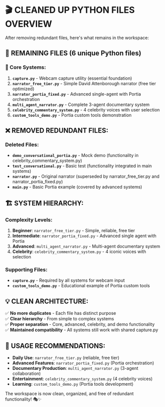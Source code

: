 # 🎬 CLEANED UP PYTHON FILES OVERVIEW

After removing redundant files, here's what remains in the workspace:

## 📁 **REMAINING FILES** (6 unique Python files)

### **🎯 Core Systems:**
1. **`capture.py`** - Webcam capture utility (essential foundation)
2. **`narrator_free_tier.py`** - Simple David Attenborough narrator (free tier optimized)
3. **`narrator_portia_fixed.py`** - Advanced single-agent with Portia orchestration
4. **`multi_agent_narrator.py`** - Complete 3-agent documentary system
5. **`celebrity_commentary_system.py`** - 4 celebrity voices with user selection
6. **`custom_tools_demo.py`** - Portia custom tools demonstration

## ❌ **REMOVED REDUNDANT FILES:**

### **Deleted Files:**
- **`demo_conversational_portia.py`** - Mock demo (functionality in celebrity_commentary_system.py)
- **`test_conversational.py`** - Basic test (functionality integrated in main systems) 
- **`narrator.py`** - Original narrator (superseded by narrator_free_tier.py and narrator_portia_fixed.py)
- **`main.py`** - Basic Portia example (covered by advanced systems)

## 🏗️ **SYSTEM HIERARCHY:**

### **Complexity Levels:**
1. **Beginner**: `narrator_free_tier.py` - Simple, reliable, free tier
2. **Intermediate**: `narrator_portia_fixed.py` - Advanced single agent with Portia
3. **Advanced**: `multi_agent_narrator.py` - Multi-agent documentary system
4. **Celebrity**: `celebrity_commentary_system.py` - 4 iconic voices with selection

### **Supporting Files:**
- **`capture.py`** - Required by all systems for webcam input
- **`custom_tools_demo.py`** - Educational example of Portia custom tools

## 💡 **CLEAN ARCHITECTURE:**

✅ **No more duplicates** - Each file has distinct purpose  
✅ **Clear hierarchy** - From simple to complex systems  
✅ **Proper separation** - Core, advanced, celebrity, and demo functionality  
✅ **Maintained compatibility** - All systems still work with shared capture.py  

## 🚀 **USAGE RECOMMENDATIONS:**

- **Daily Use**: `narrator_free_tier.py` (reliable, free tier)
- **Advanced Features**: `narrator_portia_fixed.py` (Portia orchestration)  
- **Documentary Production**: `multi_agent_narrator.py` (3-agent collaboration)
- **Entertainment**: `celebrity_commentary_system.py` (4 celebrity voices)
- **Learning**: `custom_tools_demo.py` (Portia tools development)

The workspace is now clean, organized, and free of redundant functionality! 🎭✨
